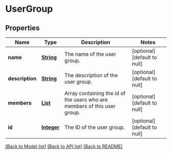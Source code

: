# UserGroup
## Properties

Name | Type | Description | Notes
------------ | ------------- | ------------- | -------------
**name** | [**String**](string.md) | The name of the user group.  | [optional] [default to null]
**description** | [**String**](string.md) | The description of the user group.  | [optional] [default to null]
**members** | [**List**](integer.md) | Array containing the id of the users who are members of this user group.  | [optional] [default to null]
**id** | [**Integer**](integer.md) | The ID of the user group.  | [optional] [default to null]

[[Back to Model list]](../README.md#documentation-for-models) [[Back to API list]](../README.md#documentation-for-api-endpoints) [[Back to README]](../README.md)

